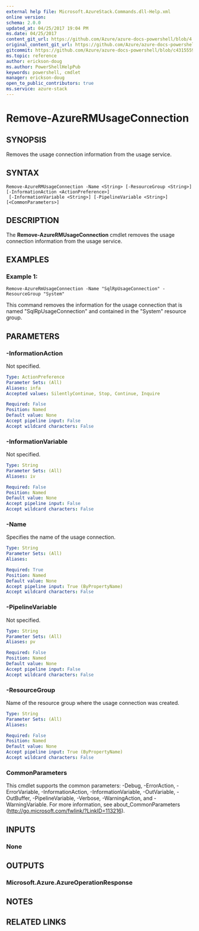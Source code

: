 ```yaml
---
external help file: Microsoft.AzureStack.Commands.dll-Help.xml
online version:
schema: 2.0.0
updated_at: 04/25/2017 19:04 PM
ms.date: 04/25/2017
content_git_url: https://github.com/Azure/azure-docs-powershell/blob/4.0.0/azureps-cmdlets-docs/AzureStack/AzureRM.AzureStackAdmin/v0.10.6/Remove-AzureRMUsageConnection.md
original_content_git_url: https://github.com/Azure/azure-docs-powershell/blob/4.0.0/azureps-cmdlets-docs/AzureStack/AzureRM.AzureStackAdmin/v0.10.6/Remove-AzureRMUsageConnection.md
gitcommit: https://github.com/Azure/azure-docs-powershell/blob/c4315559410058943d9b4bbae2b76e607f21de95
ms.topic: reference
author: erickson-doug
ms.author: PowerShellHelpPub
keywords: powershell, cmdlet
manager: erickson-doug
open_to_public_contributors: true
ms.service: azure-stack
---
```


# Remove-AzureRMUsageConnection

## SYNOPSIS
Removes the usage connection information from the usage service.

## SYNTAX

```
Remove-AzureRMUsageConnection -Name <String> [-ResourceGroup <String>] [-InformationAction <ActionPreference>]
 [-InformationVariable <String>] [-PipelineVariable <String>] [<CommonParameters>]
```

## DESCRIPTION
The **Remove-AzureRMUsageConnection** cmdlet removes the usage connection information from the usage service.

## EXAMPLES

### Example 1:
```
Remove-AzureRmUsageConnection -Name "SqlRpUsageConnection" -ResourceGroup "System"
```

This command removes the information for the usage connection that is named "SqlRpUsageConnection" and contained in the "System" resource group.

## PARAMETERS

### -InformationAction
Not specified.

```yaml
Type: ActionPreference
Parameter Sets: (All)
Aliases: infa
Accepted values: SilentlyContinue, Stop, Continue, Inquire

Required: False
Position: Named
Default value: None
Accept pipeline input: False
Accept wildcard characters: False
```

### -InformationVariable
Not specified.

```yaml
Type: String
Parameter Sets: (All)
Aliases: iv

Required: False
Position: Named
Default value: None
Accept pipeline input: False
Accept wildcard characters: False
```

### -Name
Specifies the name of the usage connection.

```yaml
Type: String
Parameter Sets: (All)
Aliases:

Required: True
Position: Named
Default value: None
Accept pipeline input: True (ByPropertyName)
Accept wildcard characters: False
```

### -PipelineVariable
Not specified.

```yaml
Type: String
Parameter Sets: (All)
Aliases: pv

Required: False
Position: Named
Default value: None
Accept pipeline input: False
Accept wildcard characters: False
```

### -ResourceGroup
Name of the resource group where the usage connection was created.

```yaml
Type: String
Parameter Sets: (All)
Aliases:

Required: False
Position: Named
Default value: None
Accept pipeline input: True (ByPropertyName)
Accept wildcard characters: False
```

### CommonParameters
This cmdlet supports the common parameters: -Debug, -ErrorAction, -ErrorVariable, -InformationAction, -InformationVariable, -OutVariable, -OutBuffer, -PipelineVariable, -Verbose, -WarningAction, and -WarningVariable. For more information, see about_CommonParameters (http://go.microsoft.com/fwlink/?LinkID=113216).

## INPUTS

### None

## OUTPUTS

### Microsoft.Azure.AzureOperationResponse

## NOTES

## RELATED LINKS
